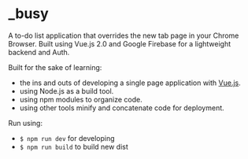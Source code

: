 # _busy
A to-do list application that overrides the new tab page in your Chrome Browser.
Built using Vue.js 2.0 and Google Firebase for a lightweight backend and Auth.

Built for the sake of learning:
- the ins and outs of developing a single page application with [Vue.js](https://vuejs.org/).
- using Node.js as a build tool.
- using npm modules to organize code.
- using other tools minify and concatenate code for deployment.

Run using:
- `$ npm run dev` for developing
- `$ npm run build` to build new dist
